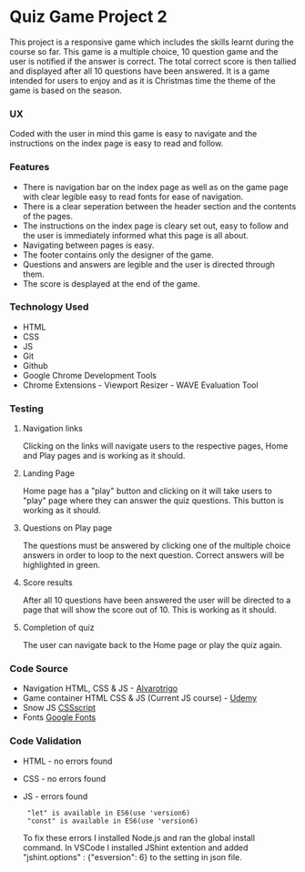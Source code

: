 # Quiz Game Project 2
This project is a responsive game which includes the skills learnt during the course so far. This game is a multiple choice, 10 question game and the user is notified if the answer is correct.  The total correct score is then tallied and displayed after all 10 questions have been answered. It is a game intended for users to enjoy and as it is Christmas time the theme of the game is based on the season.

### UX
Coded with the user in mind this game is easy to navigate and the instructions on the index page is easy to read and follow.

### Features

- There is navigation bar on the index page as well as on the game page with clear legible easy to read fonts for ease of navigation. 
- There is a clear seperation between the header section and the contents of the pages.
- The instructions on the index page is cleary set out, easy to follow and the user is immediately informed what this page is all about.
- Navigating between pages is easy.
- The footer contains only the designer of the game.
- Questions and answers are legible and the user is directed through them.
- The score is desplayed at the end of the game.

### Technology Used

- HTML
- CSS
- JS
- Git
- Github
- Google Chrome Development Tools
- Chrome Extensions - Viewport Resizer
                    - WAVE Evaluation Tool

### Testing

1.  Navigation links
    
    Clicking on the links will navigate users to the respective pages, Home and Play pages and is working as it should.

2.  Landing Page

    Home page has a "play" button and clicking on it will take users to "play" page where they can answer the quiz questions. This button is working as it should.

3.  Questions on Play page

    The questions must be answered by clicking one of the multiple choice answers in order to loop to the next question. Correct answers will be highlighted in green. 

4.  Score results

    After all 10 questions have been answered the user will be directed to a page that will show the score out of 10. This is working as it should.

5.  Completion of quiz

    The user can navigate back to the Home page or play the quiz again.

### Code Source

- Navigation HTML, CSS & JS - [Alvarotrigo](https://alvarotrigo.com)
- Game container HTML CSS & JS (Current JS course) - [Udemy](www.udemy.com)
- Snow JS [CSSscript](https://www.cssscript.com/minimalist-falling-snow-effect-with-pure-javascript-snow-js/)
- Fonts [Google Fonts](https://fonts.googleapis.com/css2?family=Poppins:ital,wght@0,100;0,200;0,300;0,400;0,500;0,600;0,700;0,800;0,900;1,100;1,200;1,300;1,400;1,500;1,600;1,700;1,800;1,900&display=swap)

### Code Validation
- HTML - no errors found
- CSS - no errors found
- JS - errors found
    
       "let" is available in ES6(use 'version6)
       "const" is available in ES6(use 'version6)
    To fix these errors I installed Node.js and ran the global install command.  In VSCode I installed JShint extention and added "jshint.options" : {"esversion": 6} to the setting in json file.
    
###